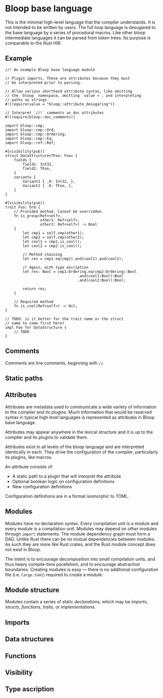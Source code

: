# Bloop base language

This is the minimal high-level language that the compiler understands. It is not intended to be written by users. The full loop language is desugared to the base language by a series of procedural macros. Like other bloop intermediate languages it can be parsed from token trees. Its purpose is comparable to the Rust HIR.


## Example

```
//! An example Bloop base language module

// Plugin imports. These are attributes because they must
// be interpreted prior to parsing.

// Allow various shorthand attribute syntax, like omitting
// the `bloop` namespace, omitting `value =`, and interpreting
// paths as strings.
#![require(value = "bloop::attribute_desugaring")]

// Interpret `//!` comments as doc attributes
#![require(bloop::doc_comments)]

import bloop::cmp;
import bloop::cmp::Ord;
import bloop::cmp::Ordering;
import bloop::cmp::Eq;
import bloop::ref::Ref;

#[visibility(pub)]
struct DataStructure<TFoo: Foo> {
    fields {
        field1: Int32,
        field2: TFoo,
	}
	variants {
	    Variant1 { _0: Int32, },
		Variant2 { _0: TFoo, },
	}
}

#[visibility(pub)]
trait Foo: Ord {
    // Provided method. Cannot be overridden.
    fn is_group(Ref<self>,
	            other1: Ref<self>,
				other2: Ref<self>) -> Bool
	{
	    let cmp1 = self.cmp(other1);
		let cmp2 = self.cmp(other2);
		let cool1 = cmp1.is_cool();
		let cool2 = cmp2.is_cool();

		// Method chaining
		let res = cmp1.eq(cmp2).and(cool1).and(cool2);

		// Again, with type ascription
		let res: Bool = cmp1:Ordering.eq(cmp2:Ordering):Bool
		                         .and(cool1:Bool):Bool
								 .and(cool2:Bool):Bool;

        return res;
	}

    // Required method
	fn is_cool(Ref<self>) -> Nil;
}

// TODO: is it better for the trait name or the struct
// name to come first here?
impl Foo for DataStructure {
    // TODO
}
```


## Comments

Comments are line comments, beginning with `//`.


## Static paths


## Attributes

Attributes are metadata used to communicate a wide variety of information to the compiler and its plugins. Much information that would be reserved syntax in typical high level languages is represented as attributes in Bloop base language.

Attributes may appear anywhere in the lexical structure and it is up to the compiler and its plugins to validate them.

Attributes exist in all levels of the bloop language and are interpreted identically in each. They drive the configuration of the compiler, particularly its plugins, like macros.

An attribute consists of:

- A static path to a plugin that will interpret the attribute
- Optional boolean logic on configuration definitions
- New configuration definitions

Configuration definitions are in a format isomorphic to TOML.


## Modules

Modules have no declaration syntax. Every compilation unit is a module and every module is a compilation unit. Modules may depend on other modules through `import` statements. The module dependency graph must form a DAG. Unlike Rust there can be no mutual dependencies between modules. As such they are more like Rust crates, and the Rust module concept does not exist in Bloop.

The intent is to encourage decomposition into small compilation units,
and thus heavy compile-time parallelism, and to encourage abstraction boundaries. Creating modules is easy &mdash; there is no additional configuration file (i.e. `Cargo.toml`) required to create a module.


## Module structure

Modules contain a series of static _declarations_, which may be _imports_, _structs_, _functions_, _traits_, or _implementations_.


## Imports



## Data structures


## Functions


## Visibility


## Type ascription

